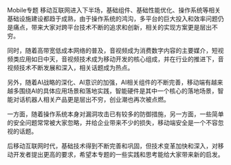 Mobile专题
移动互联网进入下半场，基础组件、基础性能优化、操作系统等相关基础设施建设都趋于成熟，由于操作系统的鸿沟，多平台的巨大投入和效率问题仍是痛点，带来大家对跨平台技术不断的追求和创新，相关的实现方案更是层出不穷。

同时，随着高带宽低成本网络的普及，音视频成为消费数字内容的主要媒介，短视频类应用如日中天，音视频技术成为移动开发的核心组成，并在行业的推进下，音视频技术不断发展和深入，相关话题成为热点。

另外，随着AI战略的深化、AI意识的加强，AI相关组件的不断完善，移动端有越来越多围绕AI的具体应用场景和落地实践，智能硬件是其中一个核心的落地场景，智能对话机器人相关产品更是层出不穷，创业潮也再次被点燃。

一方面，随着操作系统本身对漏洞攻击已有较多的防御措施，另一方面，一些简单的安全问题常常被大家忽略，并给企业带来不少的损失，移动端安全是一个不容忽视的话题。

后移动互联网时代，基础技术得到不断完善和巩固，但技术变革加快和深入，对移动开发者提出更高的要求，希望本专题的一些实践和思考能给大家带来新的启发。
